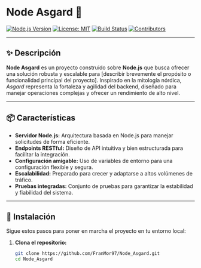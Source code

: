 # Node Asgard 🚀

[![Node.js Version](https://img.shields.io/badge/Node.js-18.x-green?style=for-the-badge)](https://nodejs.org/)
[![License: MIT](https://img.shields.io/badge/License-MIT-blueviolet?style=for-the-badge)](LICENSE)
[![Build Status](https://img.shields.io/github/workflow/status/FranMor97/Node_Asgard/CI?style=for-the-badge)](https://github.com/FranMor97/Node_Asgard/actions)
[![Contributors](https://img.shields.io/github/contributors/FranMor97/Node_Asgard?style=for-the-badge)](https://github.com/FranMor97/Node_Asgard/graphs/contributors)

---

## ✨ Descripción

**Node Asgard** es un proyecto construido sobre **Node.js** que busca ofrecer una solución robusta y escalable para [describir brevemente el propósito o funcionalidad principal del proyecto]. Inspirado en la mitología nórdica, *Asgard* representa la fortaleza y agilidad del backend, diseñado para manejar operaciones complejas y ofrecer un rendimiento de alto nivel.

---

## 📦 Características

- **Servidor Node.js:** Arquitectura basada en Node.js para manejar solicitudes de forma eficiente.
- **Endpoints RESTful:** Diseño de API intuitiva y bien estructurada para facilitar la integración.
- **Configuración amigable:** Uso de variables de entorno para una configuración flexible y segura.
- **Escalabilidad:** Preparado para crecer y adaptarse a altos volúmenes de tráfico.
- **Pruebas integradas:** Conjunto de pruebas para garantizar la estabilidad y fiabilidad del sistema.

---

## 🚀 Instalación

Sigue estos pasos para poner en marcha el proyecto en tu entorno local:

1. **Clona el repositorio:**

   ```bash
   git clone https://github.com/FranMor97/Node_Asgard.git
   cd Node_Asgard

